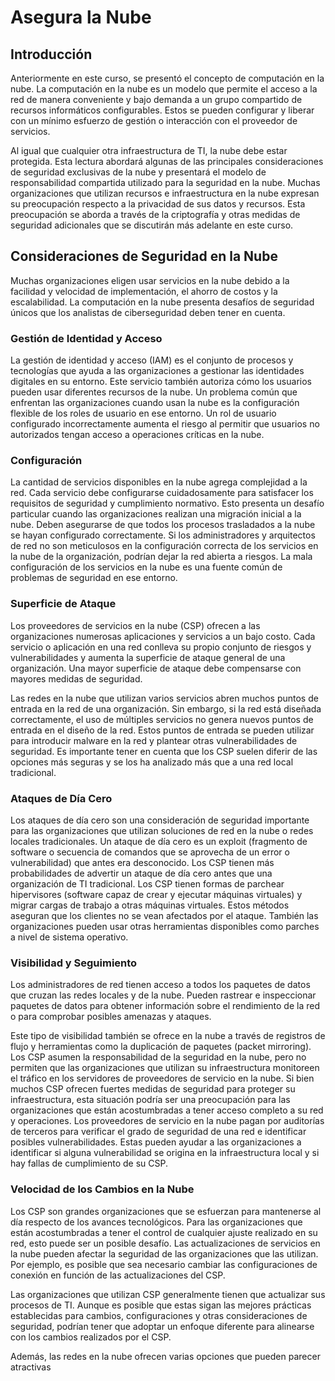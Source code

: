 # Asegura la Nube

## Introducción

Anteriormente en este curso, se presentó el concepto de computación en la nube. La computación en la nube es un modelo que permite el acceso a la red de manera conveniente y bajo demanda a un grupo compartido de recursos informáticos configurables. Estos se pueden configurar y liberar con un mínimo esfuerzo de gestión o interacción con el proveedor de servicios.

Al igual que cualquier otra infraestructura de TI, la nube debe estar protegida. Esta lectura abordará algunas de las principales consideraciones de seguridad exclusivas de la nube y presentará el modelo de responsabilidad compartida utilizado para la seguridad en la nube. Muchas organizaciones que utilizan recursos e infraestructura en la nube expresan su preocupación respecto a la privacidad de sus datos y recursos. Esta preocupación se aborda a través de la criptografía y otras medidas de seguridad adicionales que se discutirán más adelante en este curso.

## Consideraciones de Seguridad en la Nube

Muchas organizaciones eligen usar servicios en la nube debido a la facilidad y velocidad de implementación, el ahorro de costos y la escalabilidad. La computación en la nube presenta desafíos de seguridad únicos que los analistas de ciberseguridad deben tener en cuenta.

### Gestión de Identidad y Acceso

La gestión de identidad y acceso (IAM) es el conjunto de procesos y tecnologías que ayuda a las organizaciones a gestionar las identidades digitales en su entorno. Este servicio también autoriza cómo los usuarios pueden usar diferentes recursos de la nube. Un problema común que enfrentan las organizaciones cuando usan la nube es la configuración flexible de los roles de usuario en ese entorno. Un rol de usuario configurado incorrectamente aumenta el riesgo al permitir que usuarios no autorizados tengan acceso a operaciones críticas en la nube.

### Configuración

La cantidad de servicios disponibles en la nube agrega complejidad a la red. Cada servicio debe configurarse cuidadosamente para satisfacer los requisitos de seguridad y cumplimiento normativo. Esto presenta un desafío particular cuando las organizaciones realizan una migración inicial a la nube. Deben asegurarse de que todos los procesos trasladados a la nube se hayan configurado correctamente. Si los administradores y arquitectos de red no son meticulosos en la configuración correcta de los servicios en la nube de la organización, podrían dejar la red abierta a riesgos. La mala configuración de los servicios en la nube es una fuente común de problemas de seguridad en ese entorno.

### Superficie de Ataque

Los proveedores de servicios en la nube (CSP) ofrecen a las organizaciones numerosas aplicaciones y servicios a un bajo costo. Cada servicio o aplicación en una red conlleva su propio conjunto de riesgos y vulnerabilidades y aumenta la superficie de ataque general de una organización. Una mayor superficie de ataque debe compensarse con mayores medidas de seguridad.

Las redes en la nube que utilizan varios servicios abren muchos puntos de entrada en la red de una organización. Sin embargo, si la red está diseñada correctamente, el uso de múltiples servicios no genera nuevos puntos de entrada en el diseño de la red. Estos puntos de entrada se pueden utilizar para introducir malware en la red y plantear otras vulnerabilidades de seguridad. Es importante tener en cuenta que los CSP suelen diferir de las opciones más seguras y se los ha analizado más que a una red local tradicional.

### Ataques de Día Cero

Los ataques de día cero son una consideración de seguridad importante para las organizaciones que utilizan soluciones de red en la nube o redes locales tradicionales. Un ataque de día cero es un exploit (fragmento de software o secuencia de comandos que se aprovecha de un error o vulnerabilidad) que antes era desconocido. Los CSP tienen más probabilidades de advertir un ataque de día cero antes que una organización de TI tradicional. Los CSP tienen formas de parchear hipervisores (software capaz de crear y ejecutar máquinas virtuales) y migrar cargas de trabajo a otras máquinas virtuales. Estos métodos aseguran que los clientes no se vean afectados por el ataque. También las organizaciones pueden usar otras herramientas disponibles como parches a nivel de sistema operativo.

### Visibilidad y Seguimiento

Los administradores de red tienen acceso a todos los paquetes de datos que cruzan las redes locales y de la nube. Pueden rastrear e inspeccionar paquetes de datos para obtener información sobre el rendimiento de la red o para comprobar posibles amenazas y ataques.

Este tipo de visibilidad también se ofrece en la nube a través de registros de flujo y herramientas como la duplicación de paquetes (packet mirroring). Los CSP asumen la responsabilidad de la seguridad en la nube, pero no permiten que las organizaciones que utilizan su infraestructura monitoreen el tráfico en los servidores de proveedores de servicio en la nube. Si bien muchos CSP ofrecen fuertes medidas de seguridad para proteger su infraestructura, esta situación podría ser una preocupación para las organizaciones que están acostumbradas a tener acceso completo a su red y operaciones. Los proveedores de servicio en la nube pagan por auditorías de terceros para verificar el grado de seguridad de una red e identificar posibles vulnerabilidades. Estas pueden ayudar a las organizaciones a identificar si alguna vulnerabilidad se origina en la infraestructura local y si hay fallas de cumplimiento de su CSP.

### Velocidad de los Cambios en la Nube

Los CSP son grandes organizaciones que se esfuerzan para mantenerse al día respecto de los avances tecnológicos. Para las organizaciones que están acostumbradas a tener el control de cualquier ajuste realizado en su red, esto puede ser un posible desafío. Las actualizaciones de servicios en la nube pueden afectar la seguridad de las organizaciones que las utilizan. Por ejemplo, es posible que sea necesario cambiar las configuraciones de conexión en función de las actualizaciones del CSP.

Las organizaciones que utilizan CSP generalmente tienen que actualizar sus procesos de TI. Aunque es posible que estas sigan las mejores prácticas establecidas para cambios, configuraciones y otras consideraciones de seguridad, podrían tener que adoptar un enfoque diferente para alinearse con los cambios realizados por el CSP.

Además, las redes en la nube ofrecen varias opciones que pueden parecer atractivas
